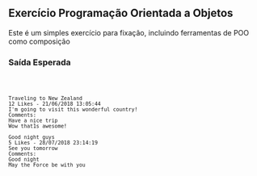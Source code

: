 <h2>
  Exercício Programação Orientada a Objetos
</h1>
<p>
  Este é um simples exercício para fixação, incluindo ferramentas de POO como composição
</p>
<h3>
  Saída Esperada
</h3>
  <code>

    Traveling to New Zealand
    12 Likes - 21/06/2018 13:05:44
    I'm going to visit this wonderful country!
    Comments:
    Have a nice trip
    Wow that1s awesome!

    Good night guys
    5 Likes - 28/07/2018 23:14:19
    See you tomorrow
    Comments:
    Good night
    May the Force be with you
  </code>
